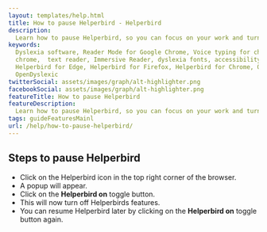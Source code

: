 ```yaml
---
layout: templates/help.html
title: How to pause Helperbird - Helperbird
description:
  Learn how to pause Helperbird, so you can focus on your work and turn on the features later.
keywords:
  Dyslexia software, Reader Mode for Google Chrome, Voice typing for chrome, Text to speech for
  chrome,  text reader, Immersive Reader, dyslexia fonts, accessibility software, dyslexia software,
  Helperbird for Edge, Helperbird for Firefox, Helperbird for Chrome, Opendyslexic for Chrome,
  OpenDyslexic
twitterSocial: assets/images/graph/alt-highlighter.png
facebookSocial: assets/images/graph/alt-highlighter.png
featureTitle: How to pause Helperbird
featureDescription:
  Learn how to pause Helperbird, so you can focus on your work and turn on the features later.
tags: guideFeaturesMainl
url: /help/how-to-pause-helperbird/
---
```


## Steps to pause Helperbird

- Click on the Helperbird icon in the top right corner of the browser.
- A popup will appear.
- Click on the **Helperbird on** toggle button.
- This will now turn off Helperbirds features.
- You can resume Helperbird later by clicking on the **Helperbird on** toggle button again.
